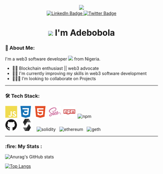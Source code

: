 <div id="header" align="center">
  <img src="https://media.giphy.com/media/RbDKaczqWovIugyJmW/giphy.gif" width="300"/>
</div>
<div id="badges" align="center">
  <a href="https://www.linkedin.com/in/adebobola-oyedunmade-34a464218/">
    <img src="https://img.shields.io/badge/LinkedIn-blue?style=for-the-badge&logo=linkedin&logoColor=white" alt="LinkedIn Badge"/>
  </a>
  <a href="https://twitter.com/AdebobolaMuhyd1">
    <img src="https://img.shields.io/badge/Twitter-blue?style=for-the-badge&logo=twitter&logoColor=white" alt="Twitter Badge"/>
  </a>
</div>


<h1 align="center">
  	<img src="https://media.giphy.com/media/hvRJCLFzcasrR4ia7z/giphy.gif" width="30px"/>
	I'm Adebobola
</h1>

<h3>🤔 About Me:</h3>

I'm a web3 software developer <img src="https://media.giphy.com/media/nIoUgc3KW2BF5rxVj2/giphy-downsized-large.gif" width="30"> from Nigeria.


- :astronaut: Blockchain enthusiast || web3 advocate
- :technologist: I'm currently improving my skills in web3 software development
- :people_holding_hands: I’m looking to collaborate on Projects
  
---
  
 <h3>🛠 Tech Stack: </h3>
 
 <div>
 	<img src="https://github.com/devicons/devicon/blob/master/icons/javascript/javascript-plain.svg" title="JavaScript" alt="JavaScript" width="40" height="40"/>&nbsp;
	<img src="https://github.com/devicons/devicon/blob/master/icons/css3/css3-plain.svg" title="css3" alt="css3" width="40" height="40"/>&nbsp;
	<img src="https://github.com/devicons/devicon/blob/master/icons/html5/html5-plain.svg" title="html" alt="html" width="40" height="40"/>&nbsp;
	<img src="https://github.com/devicons/devicon/blob/master/icons/sass/sass-original.svg" title="sass" alt="sass" width="40" height="40"/>&nbsp;
	<img src="https://github.com/devicons/devicon/blob/master/icons/npm/npm-original-wordmark.svg" title="npm" alt="npm" width="40" height="40"/>&nbsp;
	<img src="https://trufflesuite.com/img/truffle-logo-dark.svg" title="npm" alt="npm" width="40" height="40"/>&nbsp;
 </div>
 <div>
 	<img src="https://github.com/devicons/devicon/blob/master/icons/github/github-original.svg" title="github" alt="github" width="40" height="40"/> &nbsp;
	<img src="https://github.com/devicons/devicon/blob/master/icons/solidity/solidity-original.svg" title="web3js" alt="web3js" width="40" height="40"/> &nbsp;
	<img src="https://seeklogo.com/images/W/web3js-logo-62DEE79B50-seeklogo.com.png?v=637807958120000000" title="solidity" alt="solidity" width="40" height="40"/> &nbsp;
	<img src="https://cryptologos.cc/logos/ethereum-eth-logo.svg?v=023" title="ethereum" alt="ethereum" width="40" height="40"/> &nbsp;
	<img src="https://geth.ethereum.org/static/images/mascot.png" title="geth" alt="geth" width="40" height="40"/> &nbsp;	
 </div>
  
---

<h3>:fire: My Stats :</h3>

![Anurag's GitHub stats](https://github-readme-stats.vercel.app/api?username=Adebobola01&hide=contribs,prs)
	
[![Top Langs](https://github-readme-stats.vercel.app/api/top-langs/?username=Adebobola01&layout=compact&theme=vision-friendly-dark)](https://github.com/anuraghazra/github-readme-stats)



<!--
Adebobola01/Adebobola01 is a ✨ special ✨ repository because its `README.md` (this file) appears on your GitHub profile.
You can click the Preview link to take a look at your changes.
--->
